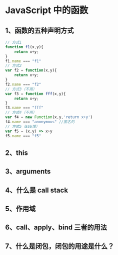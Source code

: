 # JavaScript 中的函数

## 1、函数的五种声明方式
```javascript
// 方式1
function f1(x,y){
    return x+y;
}
f1.name === "f1"
// 方式2
var f2 = function(x,y){
    return x+y;
}
f2.name === "f2"
// 方式3（不用）
var f3 = function fff(x,y){
    return x+y;
}
f3.name === "fff"
// 方式4（不用）
var f4 = new Function(x,y,'return x+y')
f4.name === "anonymous" //匿名的
// 方式5（ES6增）
var f5 = (x,y) => x+y
f5.name === "f5"
```
## 2、this
## 3、arguments
## 4、什么是 call stack
## 5、作用域
## 6、call、apply、bind 三者的用法
## 7、什么是闭包，闭包的用途是什么？


